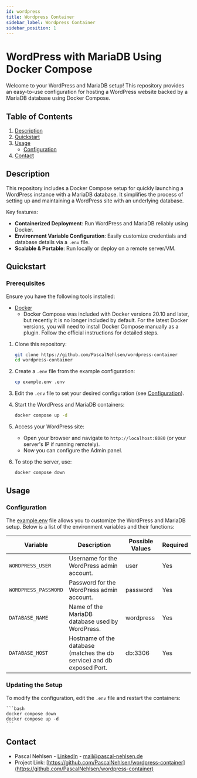 ```yaml
---
id: wordpress
title: Wordpress Container
sidebar_label: Wordpress Container
sidebar_position: 1
---
```


# WordPress with MariaDB Using Docker Compose

Welcome to your WordPress and MariaDB setup! This repository provides an easy-to-use configuration for hosting a WordPress website backed by a MariaDB database using Docker Compose.

## Table of Contents

1. [Description](#description)
2. [Quickstart](#quickstart)
3. [Usage](#usage)
   - [Configuration](#configuration)
4. [Contact](#contact)

## Description

This repository includes a Docker Compose setup for quickly launching a WordPress instance with a MariaDB database. It simplifies the process of setting up and maintaining a WordPress site with an underlying database.

Key features:

- **Containerized Deployment**: Run WordPress and MariaDB reliably using Docker.
- **Environment Variable Configuration**: Easily customize credentials and database details via a `.env` file.
- **Scalable & Portable**: Run locally or deploy on a remote server/VM.

## Quickstart

### Prerequisites

Ensure you have the following tools installed:

- [Docker](https://www.docker.com/products/docker-desktop)
  - Docker Compose was included with Docker versions 20.10 and later, but recently it is no longer included by default. For the latest Docker versions, you will need to install Docker Compose manually as a plugin. Follow the official instructions for detailed steps.

1. Clone this repository:

   ```bash
   git clone https://github.com/PascalNehlsen/wordpress-container
   cd wordpress-container
   ```

2. Create a `.env` file from the example configuration:

   ```bash
   cp example.env .env
   ```

3. Edit the `.env` file to set your desired configuration (see [Configuration](#configuration)).

4. Start the WordPress and MariaDB containers:

   ```bash
   docker compose up -d
   ```

5. Access your WordPress site:

   - Open your browser and navigate to `http://localhost:8080` (or your server's IP if running remotely).
   - Now you can configure the Admin panel.

6. To stop the server, use:

   ```bash
   docker compose down
   ```

## Usage

### Configuration

The [example.env](https://github.com/PascalNehlsen/wordpress-container/blob/main/example.env) file allows you to customize the WordPress and MariaDB setup. Below is a list of the environment variables and their functions:

| Variable             | Description                                                            | Possible Values | Required |
| -------------------- | ---------------------------------------------------------------------- | --------------- | -------- |
| `WORDPRESS_USER`     | Username for the WordPress admin account.                              | user            | Yes      |
| `WORDPRESS_PASSWORD` | Password for the WordPress admin account.                              | password        | Yes      |
| `DATABASE_NAME`      | Name of the MariaDB database used by WordPress.                        | wordpress       | Yes      |
| `DATABASE_HOST`      | Hostname of the database (matches the db service) and db exposed Port. | db:3306         | Yes      |

### Updating the Setup

To modify the configuration, edit the `.env` file and restart the containers:

    ```bash
    docker compose down
    docker compose up -d
    ```

## Contact

- Pascal Nehlsen - [LinkedIn](https://www.linkedin.com/in/pascal-nehlsen) - [mail@pascal-nehlsen.de](mailto:mail@pascal-nehlsen.de)
- Project Link: [https://github.com/PascalNehlsen/wordpress-container](https://github.com/PascalNehlsen/wordpress-container)
